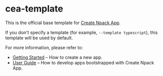 # cea-template

This is the official base template for [Create Npack App](https://github.com/express-ts/create-npack-app).

If you don't specify a template (for example, `--template typescript`), this template will be used by default.

For more information, please refer to:

- [Getting Started](https://create-@express-app.dev/docs/getting-started) – How to create a new app.
- [User Guide](https://create-@express-app.dev) – How to develop apps bootstrapped with Create Npack App.
